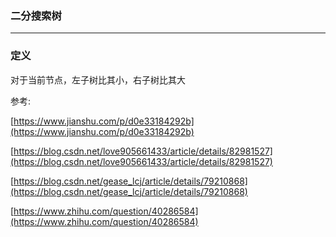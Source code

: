 ### 二分搜索树
--------

### 定义
对于当前节点，左子树比其小，右子树比其大


参考:

[https://www.jianshu.com/p/d0e33184292b](https://www.jianshu.com/p/d0e33184292b) 

[https://blog.csdn.net/love905661433/article/details/82981527](https://blog.csdn.net/love905661433/article/details/82981527)

[https://blog.csdn.net/gease_lcj/article/details/79210868](https://blog.csdn.net/gease_lcj/article/details/79210868)

[https://www.zhihu.com/question/40286584](https://www.zhihu.com/question/40286584)
